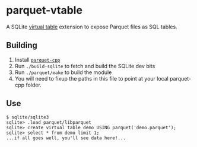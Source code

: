 # parquet-vtable

A SQLite [virtual table](https://sqlite.org/vtab.html) extension to expose Parquet files as SQL tables.

## Building

1. Install [`parquet-cpp`](https://github.com/apache/parquet-cpp)
2. Run `./build-sqlite` to fetch and build the SQLite dev bits
3. Run `./parquet/make` to build the module
  1. You will need to fixup the paths in this file to point at your local parquet-cpp folder.

## Use

```
$ sqlite/sqlite3
sqlite> .load parquet/libparquet
sqlite> create virtual table demo USING parquet('demo.parquet');
sqlite> select * from demo limit 1;
...if all goes well, you'll see data here!...
```
